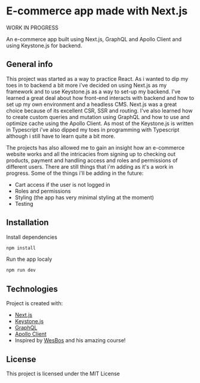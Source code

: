 # E-commerce app made with Next.js

WORK IN PROGRESS 

An e-commerce app built using Next.js, GraphQL and Apollo Client and using Keystone.js for backend.


## General info

This project was started as a way to practice React. As i wanted to dip my toes in to backend a bit more i've decided on using Next.js as my framework and to use Keystone.js as 
a way to set-up my backend. I've learned a great deal about how front-end interacts with backend and how to set up my own environment and a headless CMS. Next.js was 
a great choice because of its excellent CSR, SSR and routing. I've also learned how to create custom queries and mutation using GraphQL and how to use and optimize cache using the Apollo Client. As most of the Keystone.js is written in Typescript i've also dipped my toes in programming with Typescript although i still have to learn quite a bit more.

The projects has also allowed me to gain an insight how an e-commerce website works and all the intricacies from signing up to checking out products, payment and handling access and roles and permissions of different users. There are still things that i'm adding as it's a work in progress. Some of the things i'll be adding in the future:

  - Cart access if the user is not logged in
  - Roles and permissions
  - Styling (the app has very minimal styling at the moment)
  - Testing

## Installation
Install dependencies
```bash
npm install
```
Run the app localy
```bash
npm run dev
```
## Technologies
Project is created with:

* [Next.js](https://nextjs.org/)
* [Keystone.js](https://keystonejs.com/)
* [GraphQL](https://graphql.org/)
* [Apollo Client](https://www.apollographql.com/docs/react/)
* Inspired by [WesBos](https://github.com/wesbos) and his amazing course!

## License

This project is licensed under the MIT License


